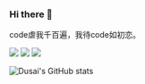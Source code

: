 ### Hi there 👋

code虐我千百遍，我待code如初恋。

<!--
**SUNsyg/SUNsyg** is a ✨ _special_ ✨ repository because its `README.md` (this file) appears on your GitHub profile.

Here are some ideas to get you started:

- 🔭 I’m currently working on ...
- 🌱 I’m currently learning ...
- 👯 I’m looking to collaborate on ...
- 🤔 I’m looking for help with ...
- 💬 Ask me about ...
- 📫 How to reach me: ...
- 😄 Pronouns: ...
- ⚡ Fun fact: ...
-->

<image src="https://img.shields.io/badge/Javascript-orange"></image>
<image src="https://img.shields.io/badge/JQuery-yellow"></image>
<image src="https://img.shields.io/badge/vue-2.x-success"></image>

![Dusai's GitHub stats](https://github-readme-stats.vercel.app/api?username=SUNsyg&show_icons=true&theme=radical)

